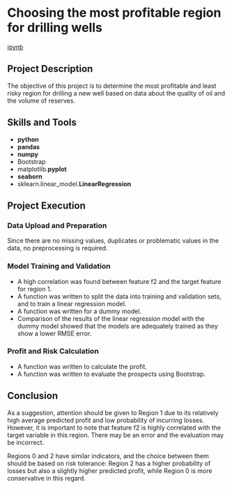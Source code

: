# Сhoosing the most profitable region for drilling wells

[ipynb](https://github.com/mvs834/Yandex.Practicum/blob/3aa4bea6c1e42ac87a4f471651cbefc30ebf6d9f/DS%2003%20Oil%20region%20profit%20estimation/Oil_region_profit_estimation.ipynb)

## Project Description

The objective of this project is to determine the most profitable and least risky region for drilling a new well based on data about the quality of oil and the volume of reserves.

## Skills and Tools

- **python**
- **pandas**
- **numpy**
- Bootstrap
- matplotlib.**pyplot**
- **seaborn**
- sklearn.linear_model.**LinearRegression**

## Project Execution
### Data Upload and Preparation

Since there are no missing values, duplicates or problematic values in the data, no preprocessing is required.

### Model Training and Validation

- A high correlation was found between feature f2 and the target feature for region 1.
- A function was written to split the data into training and validation sets, and to train a linear regression model.
- A function was written for a dummy model.
- Comparison of the results of the linear regression model with the dummy model showed that the models are adequately trained as they show a lower RMSE error.

### Profit and Risk Calculation

- A function was written to calculate the profit.
- A function was written to evaluate the prospects using Bootstrap.

## Conclusion

As a suggestion, attention should be given to Region 1 due to its relatively high average predicted profit and low probability of incurring losses. However, it is important to note that feature f2 is highly correlated with the target variable in this region. There may be an error and the evaluation may be incorrect.

Regions 0 and 2 have similar indicators, and the choice between them should be based on risk tolerance: Region 2 has a higher probability of losses but also a slightly higher predicted profit, while Region 0 is more conservative in this regard.